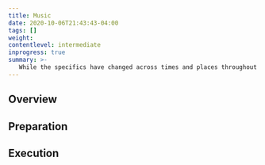 ```yaml
---
title: Music
date: 2020-10-06T21:43:43-04:00
tags: []
weight: 
contentlevel: intermediate
inprogress: true
summary: >-
   While the specifics have changed across times and places throughout history, music has played a role in Jewish (and later, Christian) religious practice right from the beginning (just look at the Psalms). Regrettably, despite there being nothing inherently wrong with music, it has in some assemblies come to overshadow the Word of God itself in importance. The question thus becomes how can music be used in the proper way? This page describes music-related ministries at a high level, preparing for music-related ministries, and executing music-related ministries.
---
```


## Overview

## Preparation

## Execution
